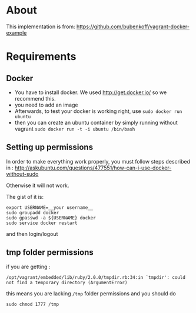 # About

This implementation is from: https://github.com/bubenkoff/vagrant-docker-example

# Requirements

## Docker

 * You have to install docker. We used http://get.docker.io/ so we recommend this.
 * you need to add an image
 * Afterwards, to test your docker is working right, use `sudo docker run ubuntu`
 * then you can create an ubuntu container by simply running without vagrant `sudo docker run -t -i ubuntu /bin/bash`

## Setting up permissions

In order to make everything work properly, you must follow steps described in : http://askubuntu.com/questions/477551/how-can-i-use-docker-without-sudo

Otherwise it will not work.

The gist of it is:

```
export USERNAME=__your username__
sudo groupadd docker
sudo gpasswd -a ${USERNAME} docker
sudo service docker restart
```

and then login/logout

## tmp folder permissions

if you are getting :

```
/opt/vagrant/embedded/lib/ruby/2.0.0/tmpdir.rb:34:in `tmpdir': could not find a temporary directory (ArgumentError)
```

this means you are lacking `/tmp` folder permissions and you should do
```
sudo chmod 1777 /tmp
```

